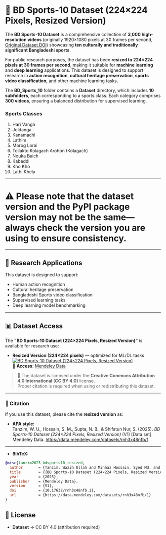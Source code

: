 # 🏏 BD Sports-10 Dataset (224×224 Pixels, Resized Version)

The **BD Sports-10 Dataset** is a comprehensive collection of **3,000 high-resolution videos** (originally 1920×1080 pixels at 30 frames per second, [Original Dataset DOI](https://doi.org/10.57760/sciencedb.24216)) showcasing **ten culturally and traditionally significant Bangladeshi sports**.

For public research purposes, the dataset has been **resized to 224×224 pixels at 30 frames per second**, making it suitable for **machine learning** and **deep learning** applications. This dataset is designed to support research in **action recognition**, **cultural heritage preservation**, **sports video classification**, and other machine learning tasks.

The **BD_Sports_10** folder contains a **Dataset** directory, which includes **10 subfolders**, each corresponding to a sports class. Each category comprises **300 videos**, ensuring a balanced distribution for supervised learning.

### Sports Classes

1. Hari Vanga
2. Joldanga
3. Kanamachi
4. Lathim
5. Morog Lorai
6. Toilakto Kolagach Arohon (Kolagach)
7. Nouka Baich
8. Kabaddi
9. Kho Kho
10. Lathi Khela

---

# ⚠️ Please note that the dataset version and the PyPI package version may not be the same—always check the version you are using to ensure consistency.

---

## 🎯 Research Applications

This dataset is designed to support:

- Human action recognition
- Cultural heritage preservation
- Bangladeshi Sports video classification
- Supervised learning tasks
- Deep learning model benchmarking

---

## 📊 Dataset Access

The **"BD Sports-10 Dataset (224×224 Pixels, Resized Version)"** is available for research use:

- **Resized Version (224×224 pixels)** — optimized for ML/DL tasks  
  [![BD Sports-10 Dataset (224×224 Pixels, Resized Version)](https://img.shields.io/badge/BD_Sports_10_Resized_Version-224x224-blue)](https://data.mendeley.com/datasets/rnh3x48nfb/1)  
  🔗 **Access:** [Mendeley Data](https://data.mendeley.com/datasets/rnh3x48nfb/1)

> 📜 The dataset is licensed under the **Creative Commons Attribution 4.0 International (CC BY 4.0)** license.  
> Proper citation is required when using or redistributing this dataset.

---

### 📜 Citation

If you use this dataset, please cite the **resized version** as:

- **APA style:**  
  Tanzim, W. U., Hossain, S. M., Supta, N. B., & Shifatun Nur, S. (2025). _BD Sports-10 Dataset (224×224 Pixels, Resized Version)_ (V1) [Data set]. Mendeley Data. https://data.mendeley.com/datasets/rnh3x48nfb/1

---

- **BibTeX:**

```bibtex
@misc{tanzim2025_bdsports10_resized,
  author       = {Tanzim, Wazih Ullah and Minhaz Hossain, Syed Md. and Supta, Niloy Barua and Shifa, Shifatun Nur},
  title        = {{BD Sports-10 Dataset (224×224 Pixels, Resized Version)}},
  year         = {2025},
  publisher    = {Mendeley Data},
  version      = {V1},
  doi          = {10.17632/rnh3x48nfb.1},
  url          = {https://data.mendeley.com/datasets/rnh3x48nfb/1}
}
```

## 📄 License

- **Dataset** → CC BY 4.0 (attribution required)
